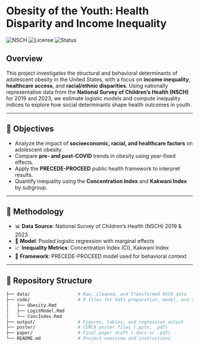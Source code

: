 # Obesity of the Youth: Health Disparity and Income Inequality

![NSCH](https://img.shields.io/badge/Data-NSCH%202019%20%26%202023-blue)
![License](https://img.shields.io/badge/License-Academic-lightgrey)
![Status](https://img.shields.io/badge/Project-Active-green)

## Overview

This project investigates the structural and behavioral determinants of adolescent obesity in the United States, with a focus on **income inequality**, **healthcare access**, and **racial/ethnic disparities**. Using nationally representative data from the **National Survey of Children’s Health (NSCH)** for 2019 and 2023, we estimate logistic models and compute inequality indices to explore how social determinants shape health outcomes in youth.

---

## 🎯 Objectives

- Analyze the impact of **socioeconomic, racial, and healthcare factors** on adolescent obesity.
- Compare **pre- and post-COVID** trends in obesity using year-fixed effects.
- Apply the **PRECEDE-PROCEED** public health framework to interpret results.
- Quantify inequality using the **Concentration Index** and **Kakwani Index** by subgroup.

---

## 🧪 Methodology

- 📊 **Data Source**: National Survey of Children’s Health (NSCH) 2019 & 2023
- 🔁 **Model**: Pooled logistic regression with marginal effects
- 📈 **Inequality Metrics**: Concentration Index (CI), Kakwani Index
- 🧠 **Framework**: PRECEDE-PROCEED model used for behavioral context

---

## 📂 Repository Structure

```bash
├── data/                  # Raw, Cleaned, and Transformed NSCH data
├── code/                  # R files for data preparation, model, and concentration index
│   ├── Obesity.Rmd        
│   ├── LogitModel.Rmd
│   └── ConcIndex.Rmd
├── output/                # Figures, tables, and regression output
├── poster/                # CURCA poster files (.pptx, .pdf)
├── paper/                 # Final paper draft (.docx or .pdf)
└── README.md              # Project overview and instructions
